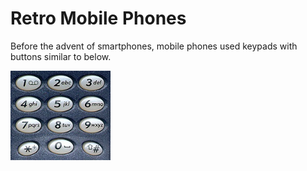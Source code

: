 # Retro Mobile Phones

Before the advent of smartphones, mobile phones used keypads with buttons similar to below.

<img src="https://github.com/zaneali1/RetroMobilePhones/blob/main/images/Keypad.jpg" width="160"/>

